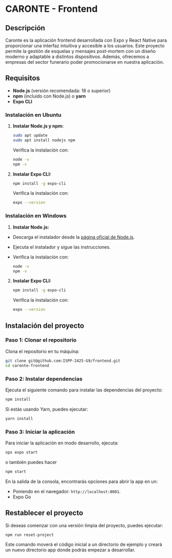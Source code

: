 # CARONTE - Frontend

## Descripción

Caronte es la aplicación frontend desarrollada con Expo y React Native para proporcionar una interfaz intuitiva y accesible a los usuarios. Este proyecto permite la gestión de esquelas y mensajes post-mortem con un diseño moderno y adaptable a distintos dispositivos. Además, ofrecemos a empresas del sector funerario poder promocionarse en nuestra aplicación.


## Requisitos

- **Node.js** (versión recomendada: 18 o superior)
- **npm** (incluido con Node.js) o **yarn**
- **Expo CLI**

### Instalación en Ubuntu

1. **Instalar Node.js y npm:**

   ```bash
   sudo apt update
   sudo apt install nodejs npm
   ```

   Verifica la instalación con:
   ```bash
   node -v
   npm -v
   ```
   
2. **Instalar Expo CLI:**

   ```bash
   npm install -g expo-cli
   ```
   
   Verifica la instalación con:
   ```bash
   expo --version
   ```
   
### Instalación en Windows

1. **Instalar Node.js:**

- Descarga el instalador desde la [página oficial de Node.js](https://nodejs.org/).
- Ejecuta el instalador y sigue las instrucciones.
- Verifica la instalación con:

   ```bash
   node -v
   npm -v
   ```
   
2. **Instalar Expo CLI:**
   ```bash
   npm install -g expo-cli
   ```

   Verifica la instalación con:

   ```bash
   expo --version
   ```

   
## Instalación del proyecto

### Paso 1: Clonar el repositorio

   Clona el repositorio en tu máquina:
   ```bash
   git clone git@github.com:ISPP-2425-G9/frontend.git
   cd caronte-frontend
   ```

### Paso 2: Instalar dependencias

   Ejecuta el siguiente comando para instalar las dependencias del proyecto:
   ```bash
   npm install
   ```
   Si estás usando Yarn, puedes ejecutar:
   ```bash
   yarn install
   ```

### Paso 3: Iniciar la aplicación

   Para iniciar la aplicación en modo desarrollo, ejecuta:
   ```bash
   npx expo start
   ```
   o también puedes hacer
   ```bash
   npm start
   ```

En la salida de la consola, encontrarás opciones para abrir la app en un:
- Poniendo en el navegador: `http://localhost:8081`.
- Expo Go


## Restablecer el proyecto
   
   Si deseas comenzar con una versión limpia del proyecto, puedes ejecutar:
   ```bash
   npm run reset-project
   ```
   Este comando moverá el código inicial a un directorio de ejemplo y creará un nuevo directorio app donde podrás empezar a desarrollar.

